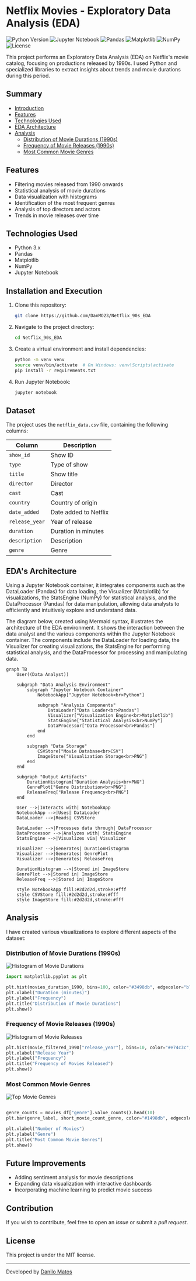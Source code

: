 # Netflix Movies - Exploratory Data Analysis (EDA)
![Python Version](https://img.shields.io/badge/python-3.x-blue.svg)
![Jupyter Notebook](https://img.shields.io/badge/Jupyter-Notebook-orange.svg)
![Pandas](https://img.shields.io/badge/Pandas-Data%20Analysis-yellow.svg)
![Matplotlib](https://img.shields.io/badge/Matplotlib-Visualization-red.svg)
![NumPy](https://img.shields.io/badge/NumPy-Array%20Processing-blue.svg)
![License](https://img.shields.io/badge/License-MIT-blue.svg)


This project performs an Exploratory Data Analysis (EDA) on Netflix's movie catalog, focusing on productions released by 1990s. I used Python and specialized libraries to extract insights about trends and movie durations during this period.

## Summary
- [Introduction](#introduction)
- [Features](#features)
- [Technologies Used](#technologies-used)
- [EDA Architecture](#eda-architecture)
- [Analysis](#analysis)
  - [Distribution of Movie Durations (1990s)](#distribution-of-movie-durations-1990s)
  - [Frequency of Movie Releases (1990s)](#frequency-of-movie-releases-1990s)
  - [Most Common Movie Genres](#most-common-movie-genres)


## Features
- Filtering movies released from 1990 onwards
- Statistical analysis of movie durations
- Data visualization with histograms
- Identification of the most frequent genres
- Analysis of top directors and actors
- Trends in movie releases over time

## Technologies Used
- Python 3.x
- Pandas
- Matplotlib
- NumPy
- Jupyter Notebook

## Installation and Execution
1. Clone this repository:
   ```sh
   git clone https://github.com/DanMO23/Netflix_90s_EDA
   ```
2. Navigate to the project directory:
   ```sh
   cd Netflix_90s_EDA
   ```
3. Create a virtual environment and install dependencies:
   ```sh
   python -m venv venv
   source venv/bin/activate  # On Windows: venv\Scripts\activate
   pip install -r requirements.txt
   ```
4. Run Jupyter Notebook:
   ```sh
   jupyter notebook
   ```

## Dataset
The project uses the `netflix_data.csv` file, containing the following columns:

| Column | Description |
|--------|-------------|
| `show_id` | Show ID |
| `type` | Type of show |
| `title` | Show title |
| `director` | Director |
| `cast` | Cast |
| `country` | Country of origin |
| `date_added` | Date added to Netflix |
| `release_year` | Year of release |
| `duration` | Duration in minutes |
| `description` | Description |
| `genre` | Genre |


## EDA's Architecture
Using a Jupyter Notebook container, it integrates components such as the DataLoader (Pandas) for data loading, the Visualizer (Matplotlib) for visualizations, the StatsEngine (NumPy) for statistical analysis, and the DataProcessor (Pandas) for data manipulation, allowing data analysts to efficiently and intuitively explore and understand data.

The diagram below, created using Mermaid syntax, illustrates the architecture of the EDA environment. It shows the interaction between the data analyst and the various components within the Jupyter Notebook container. The components include the DataLoader for loading data, the Visualizer for creating visualizations, the StatsEngine for performing statistical analysis, and the DataProcessor for processing and manipulating data.

```mermaid
graph TB
    User((Data Analyst))

    subgraph "Data Analysis Environment"
        subgraph "Jupyter Notebook Container"
            NotebookApp["Jupyter Notebook<br>Python"]
            
            subgraph "Analysis Components"
                DataLoader["Data Loader<br>Pandas"]
                Visualizer["Visualization Engine<br>Matplotlib"]
                StatsEngine["Statistical Analysis<br>NumPy"]
                DataProcessor["Data Processor<br>Pandas"]
            end
        end

        subgraph "Data Storage"
            CSVStore["Movie Database<br>CSV"]
            ImageStore["Visualization Storage<br>PNG"]
        end
    end

    subgraph "Output Artifacts"
        DurationHistogram["Duration Analysis<br>PNG"]
        GenrePlot["Genre Distribution<br>PNG"]
        ReleaseFreq["Release Frequency<br>PNG"]
    end

    User -->|Interacts with| NotebookApp
    NotebookApp -->|Uses| DataLoader
    DataLoader -->|Reads| CSVStore
    
    DataLoader -->|Processes data through| DataProcessor
    DataProcessor -->|Analyzes with| StatsEngine
    StatsEngine -->|Visualizes via| Visualizer
    
    Visualizer -->|Generates| DurationHistogram
    Visualizer -->|Generates| GenrePlot
    Visualizer -->|Generates| ReleaseFreq
    
    DurationHistogram -->|Stored in| ImageStore
    GenrePlot -->|Stored in| ImageStore
    ReleaseFreq -->|Stored in| ImageStore

    style NotebookApp fill:#2d2d2d,stroke:#fff
    style CSVStore fill:#2d2d2d,stroke:#fff
    style ImageStore fill:#2d2d2d,stroke:#fff
```

##  Analysis
I have created various visualizations to explore different aspects of the dataset:

### Distribution of Movie Durations (1990s)
![Histogram of Movie Durations](images/duration_histogram.png)

```python
import matplotlib.pyplot as plt

plt.hist(movies_duration_1990, bins=100, color="#3498db", edgecolor="black", alpha=0.7)
plt.xlabel("Duration (minutes)")
plt.ylabel("Frequency")
plt.title("Distribution of Movie Durations")
plt.show()
```

### Frequency of Movie Releases (1990s)
![Histogram of Movie Releases](images/release_frequency.png)

```python
plt.hist(movie_filtered_1990["release_year"], bins=10, color="#e74c3c", edgecolor="black", alpha=0.7)
plt.xlabel("Release Year")
plt.ylabel("Frequency")
plt.title("Frequency of Movies Released")
plt.show()
```

### Most Common Movie Genres
![Top Movie Genres](images/genre_barplot.png)

```python

genre_counts = movies_df["genre"].value_counts().head(10)
plt.bar(genre_label, short_movie_count_genre, color="#1498db", edgecolor="black", alpha=0.7)

plt.xlabel("Number of Movies")
plt.ylabel("Genre")
plt.title("Most Common Movie Genres")
plt.show()
```


## Future Improvements
- Adding sentiment analysis for movie descriptions
- Expanding data visualization with interactive dashboards
- Incorporating machine learning to predict movie success

## Contribution
If you wish to contribute, feel free to open an *issue* or submit a *pull request*.

## License
This project is under the MIT license.

---
Developed by [Danilo Matos](https://github.com/DanMO23) 

